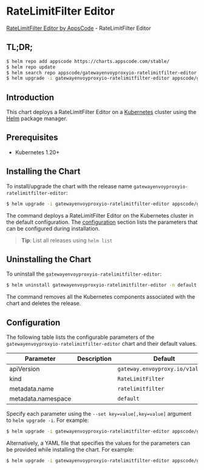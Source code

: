 # RateLimitFilter Editor

[RateLimitFilter Editor by AppsCode](https://appscode.com) - RateLimitFilter Editor

## TL;DR;

```bash
$ helm repo add appscode https://charts.appscode.com/stable/
$ helm repo update
$ helm search repo appscode/gatewayenvoyproxyio-ratelimitfilter-editor --version=v0.24.0
$ helm upgrade -i gatewayenvoyproxyio-ratelimitfilter-editor appscode/gatewayenvoyproxyio-ratelimitfilter-editor -n default --create-namespace --version=v0.24.0
```

## Introduction

This chart deploys a RateLimitFilter Editor on a [Kubernetes](http://kubernetes.io) cluster using the [Helm](https://helm.sh) package manager.

## Prerequisites

- Kubernetes 1.20+

## Installing the Chart

To install/upgrade the chart with the release name `gatewayenvoyproxyio-ratelimitfilter-editor`:

```bash
$ helm upgrade -i gatewayenvoyproxyio-ratelimitfilter-editor appscode/gatewayenvoyproxyio-ratelimitfilter-editor -n default --create-namespace --version=v0.24.0
```

The command deploys a RateLimitFilter Editor on the Kubernetes cluster in the default configuration. The [configuration](#configuration) section lists the parameters that can be configured during installation.

> **Tip**: List all releases using `helm list`

## Uninstalling the Chart

To uninstall the `gatewayenvoyproxyio-ratelimitfilter-editor`:

```bash
$ helm uninstall gatewayenvoyproxyio-ratelimitfilter-editor -n default
```

The command removes all the Kubernetes components associated with the chart and deletes the release.

## Configuration

The following table lists the configurable parameters of the `gatewayenvoyproxyio-ratelimitfilter-editor` chart and their default values.

|     Parameter      | Description |                   Default                   |
|--------------------|-------------|---------------------------------------------|
| apiVersion         |             | <code>gateway.envoyproxy.io/v1alpha1</code> |
| kind               |             | <code>RateLimitFilter</code>                |
| metadata.name      |             | <code>ratelimitfilter</code>                |
| metadata.namespace |             | <code>default</code>                        |


Specify each parameter using the `--set key=value[,key=value]` argument to `helm upgrade -i`. For example:

```bash
$ helm upgrade -i gatewayenvoyproxyio-ratelimitfilter-editor appscode/gatewayenvoyproxyio-ratelimitfilter-editor -n default --create-namespace --version=v0.24.0 --set apiVersion=gateway.envoyproxy.io/v1alpha1
```

Alternatively, a YAML file that specifies the values for the parameters can be provided while
installing the chart. For example:

```bash
$ helm upgrade -i gatewayenvoyproxyio-ratelimitfilter-editor appscode/gatewayenvoyproxyio-ratelimitfilter-editor -n default --create-namespace --version=v0.24.0 --values values.yaml
```
